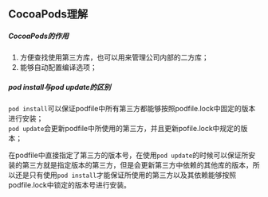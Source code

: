 ## CocoaPods理解

##### CocoaPods的作用  
1. 方便查找使用第三方库，也可以用来管理公司内部的二方库；
2. 能够自动配置编译选项；

##### pod install与pod update的区别
`pod install`可以保证podfile中所有第三方都能够按照podfile.lock中固定的版本进行安装；  
`pod update`会更新podfile中所使用的第三方，并且更新pofile.lock中规定的版本；  

在podfile中直接指定了第三方的版本号，在使用`pod update`的时候可以保证所安装的第三方就是指定版本的第三方，但是会更新第三方中依赖的其他库的版本，所以还是只有使用`pod install`才能保证所使用的第三方以及其依赖能够按照podfile.lock中锁定的版本号进行安装。

